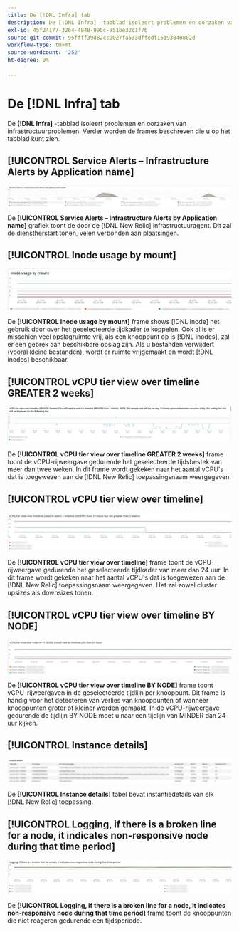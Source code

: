 ```yaml
---
title: De [!DNL Infra] tab
description: De [!DNL Infra] -tabblad isoleert problemen en oorzaken van infrastructuurproblemen.
exl-id: 45f24177-3264-4848-99bc-951be32c1f7b
source-git-commit: 95ffff39d82cc9027fa633dffedf15193040802d
workflow-type: tm+mt
source-wordcount: '252'
ht-degree: 0%

---
```


# De [!DNL Infra] tab

De **[!DNL Infra]** -tabblad isoleert problemen en oorzaken van infrastructuurproblemen. Verder worden de frames beschreven die u op het tabblad kunt zien.

## [!UICONTROL Service Alerts – Infrastructure Alerts by Application name]

![Servicewaarschuwingen](../../assets/tools/observation-for-adobe-commerce/service-alerts.jpg)

De **[!UICONTROL Service Alerts – Infrastructure Alerts by Application name]** grafiek toont de door de [!DNL New Relic] infrastructuuragent. Dit zal de dienstherstart tonen, velen verbonden aan plaatsingen.

## [!UICONTROL Inode usage by mount]

![Gebruik van knooppunt door koppelen](../../assets/tools/observation-for-adobe-commerce/inode-usage-mount.jpg)

De **[!UICONTROL Inode usage by mount]** frame shows [!DNL inode] het gebruik door over het geselecteerde tijdkader te koppelen. Ook al is er misschien veel opslagruimte vrij, als een knooppunt op is [!DNL inodes], zal er een gebrek aan beschikbare opslag zijn. Als u bestanden verwijdert (vooral kleine bestanden), wordt er ruimte vrijgemaakt en wordt [!DNL inodes] beschikbaar.

## [!UICONTROL vCPU tier view over timeline GREATER 2 weeks]

![vCPU-rijweergave over tijdlijn GROTER 2 weken](../../assets/tools/observation-for-adobe-commerce/vCPU-tier.jpg)

De **[!UICONTROL vCPU tier view over timeline GREATER 2 weeks]** frame toont de vCPU-rijweergave gedurende het geselecteerde tijdsbestek van meer dan twee weken. In dit frame wordt gekeken naar het aantal vCPU&#39;s dat is toegewezen aan de [!DNL New Relic] toepassingsnaam weergegeven.

## [!UICONTROL vCPU tier view over timeline]

![vCPU-rijweergave over tijdlijn](../../assets/tools/observation-for-adobe-commerce/vcpu-tier-24.jpg)

De **[!UICONTROL vCPU tier view over timeline]** frame toont de vCPU-rijweergave gedurende het geselecteerde tijdkader van meer dan 24 uur. In dit frame wordt gekeken naar het aantal vCPU&#39;s dat is toegewezen aan de [!DNL New Relic] toepassingsnaam weergegeven. Het zal zowel cluster upsizes als downsizes tonen.

## [!UICONTROL vCPU tier view over timeline BY NODE]

![vCPU-rijweergave over tijdlijn door NODE](../../assets/tools/observation-for-adobe-commerce/infra_by_node.png)

De **[!UICONTROL vCPU tier view over timeline BY NODE]** frame toont vCPU-rijweergaven in de geselecteerde tijdlijn per knooppunt. Dit frame is handig voor het detecteren van verlies van knooppunten of wanneer knooppunten groter of kleiner worden gemaakt. In de vCPU-rijweergave gedurende de tijdlijn BY NODE moet u naar een tijdlijn van MINDER dan 24 uur kijken.

## [!UICONTROL Instance details]

![Instantiedetails](../../assets/tools/observation-for-adobe-commerce/instance-details.jpg)

De **[!UICONTROL Instance details]** tabel bevat instantiedetails van elk [!DNL New Relic] toepassing.

## [!UICONTROL Logging, if there is a broken line for a node, it indicates non-responsive node during that time period]

![non-responsive-node](../../assets/tools/observation-for-adobe-commerce/non-responsive-node.jpg)

De **[!UICONTROL Logging, if there is a broken line for a node, it indicates non-responsive node during that time period]** frame toont de knooppunten die niet reageren gedurende een tijdsperiode.
